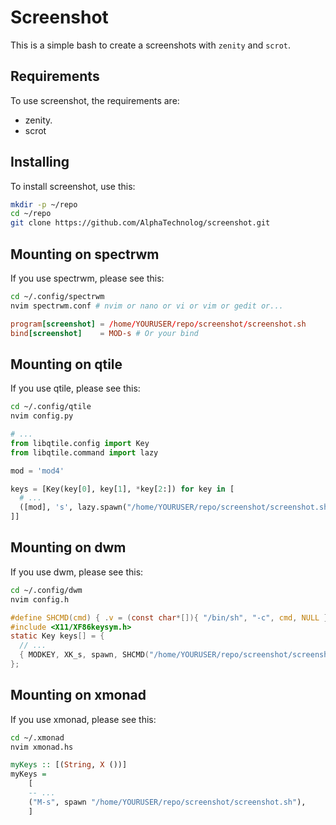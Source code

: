 # Screenshot

This is a simple bash to create a screenshots with `zenity` and `scrot`.

## Requirements

To use screenshot, the requirements are:

- zenity.
- scrot

## Installing

To install screenshot, use this:

```sh
mkdir -p ~/repo
cd ~/repo
git clone https://github.com/AlphaTechnolog/screenshot.git
```

## Mounting on spectrwm

If you use spectrwm, please see this:

```sh
cd ~/.config/spectrwm
nvim spectrwm.conf # nvim or nano or vi or vim or gedit or...
```

```conf
program[screenshot] = /home/YOURUSER/repo/screenshot/screenshot.sh
bind[screenshot]    = MOD-s # Or your bind
```

## Mounting on qtile

If you use qtile, please see this:

```sh
cd ~/.config/qtile
nvim config.py
```

```python
# ...
from libqtile.config import Key
from libqtile.command import lazy

mod = 'mod4'

keys = [Key(key[0], key[1], *key[2:]) for key in [
  # ...
  ([mod], 's', lazy.spawn("/home/YOURUSER/repo/screenshot/screenshot.sh"))
]]
```

## Mounting on dwm

If you use dwm, please see this:

```sh
cd ~/.config/dwm
nvim config.h
```

```c
#define SHCMD(cmd) { .v = (const char*[]){ "/bin/sh", "-c", cmd, NULL } }
#include <X11/XF86keysym.h>
static Key keys[] = {
  // ...
  { MODKEY, XK_s, spawn, SHCMD("/home/YOURUSER/repo/screenshot/screenshot.sh") }
};
```

## Mounting on xmonad

If you use xmonad, please see this:

```sh
cd ~/.xmonad
nvim xmonad.hs
```

```haskell
myKeys :: [(String, X ())]
myKeys = 
    [
    -- ...
    ("M-s", spawn "/home/YOURUSER/repo/screenshot/screenshot.sh"),
    ]
```
